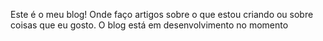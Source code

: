 Este é o meu blog! Onde faço artigos sobre o que estou criando ou sobre coisas que eu gosto. 
O blog está em desenvolvimento no momento